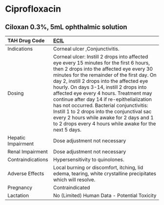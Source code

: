 # Ciprofloxacin

## Ciloxan 0.3%, 5mL ophthalmic solution

| TAH Drug Code      | [**ECIL**](https://www.tahsda.org.tw/drugs/hissearch.php?drug_code=ECIL)                                                                                                                                                                                                                                                                                                                                                                                                                                                                                            |
|:-------------------|:--------------------------------------------------------------------------------------------------------------------------------------------------------------------------------------------------------------------------------------------------------------------------------------------------------------------------------------------------------------------------------------------------------------------------------------------------------------------------------------------------------------------------------------------------------------------|
| Indications        | Corneal ulcer ,Conjunctivitis.                                                                                                                                                                                                                                                                                                                                                                                                                                                                                                                                      |
| Dosing             | Corneal ulcer: Instill 2 drops into affected eye every 15 minutes for the first 6 hours, then 2 drops into the affected eye every 30 minutes for the remainder of the first day. On day 2, instill 2 drops into the affected eye hourly. On days 3-14, instill 2 drops into affected eye every 4 hours. Treatment may continue after day 14 if re-epithelialization has not occurred. Bacterial conjunctivitis: Instill 1 to 2 drops into the conjunctival sac every 2 hours while awake for 2 days and 1 to 2 drops every 4 hours while awake for the next 5 days. |
| Hepatic Impairment | Dose adjustment not necessary                                                                                                                                                                                                                                                                                                                                                                                                                                                                                                                                       |
| Renal Impairment   | Dose adjustment not necessary                                                                                                                                                                                                                                                                                                                                                                                                                                                                                                                                       |
| Contraindications  | Hypersensitivity to quinolones.                                                                                                                                                                                                                                                                                                                                                                                                                                                                                                                                     |
| Adverse Effects    | Local burning or discomfort, itching, lid edema, tearing, white crystalline precipitates which will resolve.                                                                                                                                                                                                                                                                                                                                                                                                                                                        |
| Pregnancy          | Contraindicated                                                                                                                                                                                                                                                                                                                                                                                                                                                                                                                                                     |
| Lactation          | No (Limited) Human Data - Potential Toxicity                                                                                                                                                                                                                                                                                                                                                                                                                                                                                                                        |

